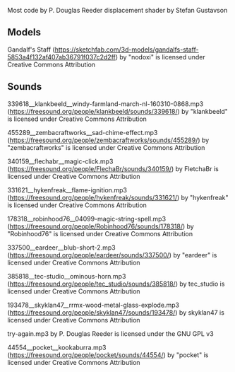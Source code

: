 Most code by P. Douglas Reeder
displacement shader by Stefan Gustavson

## Models

Gandalf's Staff (https://sketchfab.com/3d-models/gandalfs-staff-5853a4f132af407ab36791f037c2d2ff)
by "nodoxi" is licensed under Creative Commons Attribution


## Sounds

339618__klankbeeld__windy-farmland-march-nl-160310-0868.mp3 (https://freesound.org/people/klankbeeld/sounds/339618/)
by "klankbeeld" is licensed under Creative Commons Attribution

455289__zembacraftworks__sad-chime-effect.mp3 (https://freesound.org/people/zembacraftworks/sounds/455289/) 
by "zembacraftworks" is licensed under Creative Commons Attribution

340159__flechabr__magic-click.mp3 (https://freesound.org/people/FlechaBr/sounds/340159/)
by FletchaBr is licensed under Creative Commons Attribution

331621__hykenfreak__flame-ignition.mp3 (https://freesound.org/people/hykenfreak/sounds/331621/)
by "hykenfreak" is licensed under Creative Commons Attribution

178318__robinhood76__04099-magic-string-spell.mp3 (https://freesound.org/people/Robinhood76/sounds/178318/)
by "Robinhood76" is licensed under Creative Commons Attribution

337500__eardeer__blub-short-2.mp3 (https://freesound.org/people/eardeer/sounds/337500/)
by "eardeer" is licensed under Creative Commons Attribution

385818__tec-studio__ominous-horn.mp3 (https://freesound.org/people/tec_studio/sounds/385818/)
by tec_studio is licensed under Creative Commons Attribution

193478__skyklan47__rrmx-wood-metal-glass-explode.mp3 (https://freesound.org/people/skyklan47/sounds/193478/)
by skyklan47 is licensed under Creative Commons Attribution

try-again.mp3 by P. Douglas Reeder is licensed under the GNU GPL v3

44554__pocket__kookaburra.mp3 (https://freesound.org/people/pocket/sounds/44554/)
by "pocket" is licensed under Creative Commons Attribution
